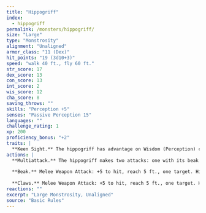 ```yaml
---
title: "Hippogriff"
index:
  - hippogriff
permalink: /monsters/hippogriff/
size: "Large"
type: "Monstrosity"
alignment: "Unaligned"
armor_class: "11 (Dex)"
hit_points: "19 (3d10+3)"
speed: "walk 40 ft., fly 60 ft."
str_score: 17
dex_score: 13
con_score: 13
int_score: 2
wis_score: 12
cha_score: 8
saving_throws: ""
skills: "Perception +5"
senses: "Passive Perception 15"
languages: ""
challenge_rating: 1
xp: 200
proficiency_bonus: "+2"
traits: |
  **Keen Sight.** The hippogriff has advantage on Wisdom (Perception) checks that rely on sight.
actions: |
  **Multiattack.** The hippogriff makes two attacks: one with its beak and one with its claws.
  
  **Beak.** Melee Weapon Attack: +5 to hit, reach 5 ft., one target. Hit: 8 (1d10 + 3) piercing damage.
  
  **Claws.** Melee Weapon Attack: +5 to hit, reach 5 ft., one target. Hit: 10 (2d6 + 3) slashing damage.
reactions: ""
excerpt: "Large Monstrosity, Unaligned"
source: "Basic Rules"
---
```

